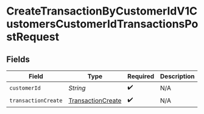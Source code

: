 # CreateTransactionByCustomerIdV1CustomersCustomerIdTransactionsPostRequest


## Fields

| Field                                                             | Type                                                              | Required                                                          | Description                                                       |
| ----------------------------------------------------------------- | ----------------------------------------------------------------- | ----------------------------------------------------------------- | ----------------------------------------------------------------- |
| `customerId`                                                      | *String*                                                          | :heavy_check_mark:                                                | N/A                                                               |
| `transactionCreate`                                               | [TransactionCreate](../../models/components/TransactionCreate.md) | :heavy_check_mark:                                                | N/A                                                               |